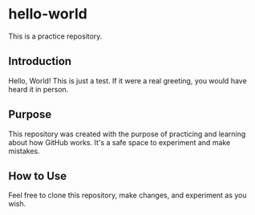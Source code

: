 # hello-world

This is a practice repository.

## Introduction

Hello, World! This is just a test. If it were a real greeting, you would have heard it in person.

## Purpose

This repository was created with the purpose of practicing and learning about how GitHub works. It's a safe space to experiment and make mistakes.

## How to Use

Feel free to clone this repository, make changes, and experiment as you wish.

